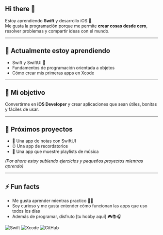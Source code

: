 ## Hi there 👋

Estoy aprendiendo **Swift** y desarrollo iOS 📱.  
Me gusta la programación porque me permite **crear cosas desde cero**, resolver problemas y compartir ideas con el mundo.  

---

## 🌱 Actualmente estoy aprendiendo
- Swift y SwiftUI 🍏  
- Fundamentos de programación orientada a objetos  
- Cómo crear mis primeras apps en Xcode  

---

## 🚀 Mi objetivo
Convertirme en **iOS Developer** y crear aplicaciones que sean útiles, bonitas y fáciles de usar.  

---

## 📌 Próximos proyectos
- 📱 Una app de notas con SwiftUI  
- ⏰ Una app de recordatorios  
- 🎵 Una app que muestre playlists de música  

*(Por ahora estoy subiendo ejercicios y pequeños proyectos mientras aprendo)*

---

## ⚡ Fun facts
- Me gusta aprender mientras practico 🧑‍💻  
- Soy curioso y me gusta entender cómo funcionan las apps que uso todos los días  
- Además de programar, disfruto [tu hobby aquí] 🎮📚🎧  


![Swift](https://img.shields.io/badge/Swift-FA7343?logo=swift&logoColor=white)
![Xcode](https://img.shields.io/badge/Xcode-147EFB?logo=xcode&logoColor=white)
![GitHub](https://img.shields.io/badge/GitHub-181717?logo=github&logoColor=white)
